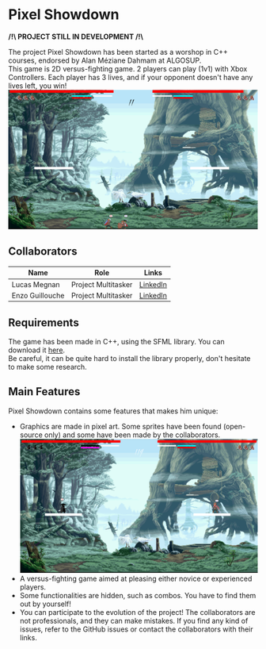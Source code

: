 # Pixel Showdown

<b>/!\ PROJECT STILL IN DEVELOPMENT /!\ </b>

The project Pixel Showdown has been started as a worshop in C++ courses, endorsed by Alan Méziane Dahmam at ALGOSUP.<br>
This game is 2D versus-fighting game. 2 players can play (1v1) with Xbox Controllers.
Each player has 3 lives, and if your opponent doesn't have any lives left, you win!<br>
![](./Documents/img/image2.png)

## Collaborators 

| Name | Role | Links |
| -- | -- | -- |
| Lucas Megnan | Project Multitasker | [LinkedIn](https://www.linkedin.com/in/lucas-megnan/) |
| Enzo Guillouche | Project Multitasker | [LinkedIn](https://www.linkedin.com/in/enzo-g-b62114293/) |

## Requirements

The game has been made in C++, using the SFML library. You can download it [here](https://www.sfml-dev.org/download.php).<br>
Be careful, it can be quite hard to install the library properly, don't hesitate to make some research.

## Main Features

Pixel Showdown contains some features that makes him unique:
- Graphics are made in pixel art. Some sprites have been found (open-source only) and some have been made by the collaborators. <br>
![](./Documents/img/image.png)
- A versus-fighting game aimed at pleasing either novice or experienced players.
- Some functionalities are hidden, such as combos. You have to find them out by yourself!
- You can participate to the evolution of the project! The collaborators are not professionals, and they can make mistakes. If you find any kind of issues, refer to the GitHub issues or contact the collaborators with their links.

